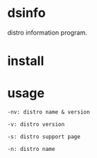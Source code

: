 # dsinfo

distro information program.


# install 




# usage 

```
-nv: distro name & version

-v: distro version

-s: distro support page

-n: distro name
```
